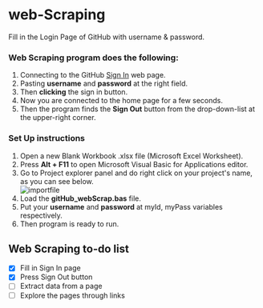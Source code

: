 # web-Scraping
Fill in the Login Page of GitHub with username & password.

### Web Scraping program does the following:

1. Connecting to the GitHub [Sign In](https://github.com/login) web page.
2. Pasting  **username** and **password** at the right field.
3. Then **clicking** the sign in button.
4. Now you are connected to the home page for a few seconds.
5. Then the program finds the **Sign Out** button from the drop-down-list at the upper-right corner.

### Set Up instructions

1. Open a new Blank Workbook .xlsx file (Microsoft Excel Worksheet).
2. Press **Alt + F11** to open Microsoft Visual Basic for Applications editor.
3. Go to Project explorer panel and do right click on your project's name, as you can see below.  
![importfile](https://user-images.githubusercontent.com/32977750/45417622-48081a00-b68b-11e8-80b9-3a63a57a57f2.png)  
4. Load the **gitHub_webScrap.bas** file.  
5. Put your **username** and **password** at myId, myPass variables respectively.  
6. Then program is ready to run. 


## Web Scraping to-do list 

- [x]  Fill in Sign In page
- [x]  Press Sign Out button
- [ ]  Extract data from a page
- [ ]  Explore the pages through links
